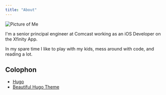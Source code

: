 ```yaml
---
title: "About"
---
```


![Picture of Me](/me.png)

I'm a senior principal engineer at Comcast working as an iOS Developer on the Xfinity App.

In my spare time I like to play with my kids, mess around with code, and reading a lot.

## Colophon

- [Hugo](http://gohugo.io)
- [Beautiful Hugo Theme](https://github.com/halogenica/beautifulhugo)
